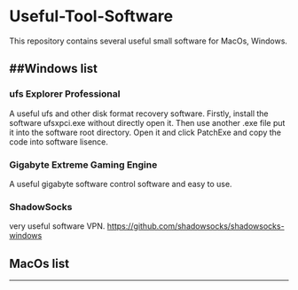 # Useful-Tool-Software
This repository contains several useful small software for MacOs, Windows.

##Windows list
---
### ufs Explorer Professional
A useful ufs and other disk format recovery software. Firstly, install the software ufsxpci.exe without directly open it. Then use another .exe file put it into the software root directory. Open it and click PatchExe and copy the code into software lisence.

### Gigabyte Extreme Gaming Engine
A useful gigabyte software control software and easy to use.

### ShadowSocks
very useful software VPN. https://github.com/shadowsocks/shadowsocks-windows

## MacOs list
---
